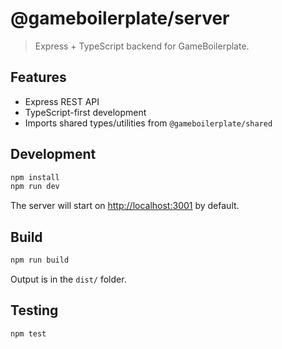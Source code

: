 # @gameboilerplate/server

> Express + TypeScript backend for GameBoilerplate.

## Features
- Express REST API
- TypeScript-first development
- Imports shared types/utilities from `@gameboilerplate/shared`

## Development
```sh
npm install
npm run dev
```
The server will start on [http://localhost:3001](http://localhost:3001) by default.

## Build
```sh
npm run build
```
Output is in the `dist/` folder.

## Testing
```sh
npm test
```
